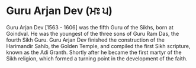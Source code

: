# Guru Arjan Dev (ਮਃ ੫)

Guru Arjan Dev [1563 - 1606] was the fifth Guru of the Sikhs, born at Goindval. He was the youngest of the three sons of Guru Ram Das, the fourth Sikh Guru. Guru Arjan Dev finished the construction of the Harimandir Sahib, the Golden Temple, and compiled the first Sikh scripture, known as the Adi Granth. Shortly after he became the first martyr of the Sikh religion, which formed a turning point in the development of the faith.
